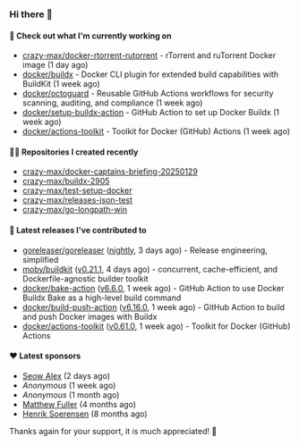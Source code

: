 ### Hi there 👋

#### 👷 Check out what I'm currently working on

- [crazy-max/docker-rtorrent-rutorrent](https://github.com/crazy-max/docker-rtorrent-rutorrent) - rTorrent and ruTorrent Docker image (1 day ago)
- [docker/buildx](https://github.com/docker/buildx) - Docker CLI plugin for extended build capabilities with BuildKit (1 week ago)
- [docker/octoguard](https://github.com/docker/octoguard) - Reusable GitHub Actions workflows for security scanning, auditing, and compliance (1 week ago)
- [docker/setup-buildx-action](https://github.com/docker/setup-buildx-action) - GitHub Action to set up Docker Buildx (1 week ago)
- [docker/actions-toolkit](https://github.com/docker/actions-toolkit) - Toolkit for Docker (GitHub) Actions (1 week ago)

#### 👨‍💻 Repositories I created recently

- [crazy-max/docker-captains-briefing-20250129](https://github.com/crazy-max/docker-captains-briefing-20250129)
- [crazy-max/buildx-2905](https://github.com/crazy-max/buildx-2905)
- [crazy-max/test-setup-docker](https://github.com/crazy-max/test-setup-docker)
- [crazy-max/releases-json-test](https://github.com/crazy-max/releases-json-test)
- [crazy-max/go-longpath-win](https://github.com/crazy-max/go-longpath-win)

#### 🚀 Latest releases I've contributed to

- [goreleaser/goreleaser](https://github.com/goreleaser/goreleaser) ([nightly](https://github.com/goreleaser/goreleaser/releases/tag/nightly), 3 days ago) - Release engineering, simplified
- [moby/buildkit](https://github.com/moby/buildkit) ([v0.21.1](https://github.com/moby/buildkit/releases/tag/v0.21.1), 4 days ago) - concurrent, cache-efficient, and Dockerfile-agnostic builder toolkit
- [docker/bake-action](https://github.com/docker/bake-action) ([v6.6.0](https://github.com/docker/bake-action/releases/tag/v6.6.0), 1 week ago) - GitHub Action to use Docker Buildx Bake as a high-level build command
- [docker/build-push-action](https://github.com/docker/build-push-action) ([v6.16.0](https://github.com/docker/build-push-action/releases/tag/v6.16.0), 1 week ago) - GitHub Action to build and push Docker images with Buildx
- [docker/actions-toolkit](https://github.com/docker/actions-toolkit) ([v0.61.0](https://github.com/docker/actions-toolkit/releases/tag/v0.61.0), 1 week ago) - Toolkit for Docker (GitHub) Actions

#### ❤️ Latest sponsors
- [Seow Alex](https://github.com/seowalex) (2 days ago)
- _Anonymous_ (1 week ago)
- _Anonymous_ (1 month ago)
- [Matthew Fuller](https://github.com/mathematics333) (4 months ago)
- [Henrik Soerensen](https://github.com/hsoerensen) (8 months ago)

Thanks again for your support, it is much appreciated! 🙏
